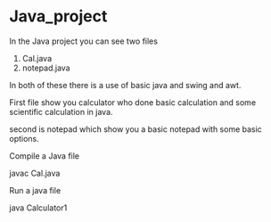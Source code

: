 # Java_project

In the Java project you can see two files 
1. Cal.java
2. notepad.java

In both of these there is a use of basic java and swing and awt.

First file show you calculator who done basic calculation and some scientific calculation in java. 

second is notepad which show you a basic notepad with some basic options.

Compile a Java file

javac Cal.java

Run a java file

java Calculator1




